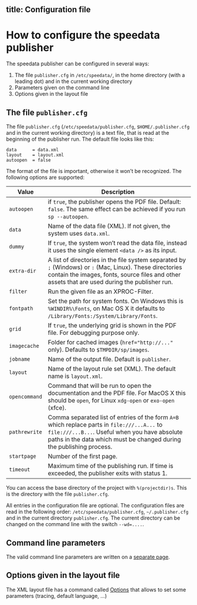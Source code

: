 title: Configuration file
---
How to configure the speedata publisher
=======================================

The speedata publisher can be configured in several ways:

1.  The file `publisher.cfg` in `/etc/speedata/`, in the home directory
    (with a leading dot) and in the current working directory
2.  Parameters given on the command line
3.  Options given in the layout file

The file `publisher.cfg`
------------------------

The file `publisher.cfg` (`/etc/speedata/publisher.cfg`,
`$HOME/.publisher.cfg` and in the current working directory) is a text
file, that is read at the beginning of the publisher run. The default
file looks like this:

    data      = data.xml
    layout    = layout.xml
    autoopen  = false

The format of the file is important, otherwise it won’t be recognized.
The following options are supported:

Value | Description
------|------------
`autoopen` | if `true`, the publisher opens the PDF file. Default: `false`. The  same effect can be achieved if you run `sp --autoopen`.
`data` | Name of the data file (XML). If not given, the system uses `data.xml`.
`dummy` | If `true`, the system won’t read the data file, instead it uses the single element `<data />` as its input.
`extra-dir` | A list of directories in the file system separated by `;` (Windows) or `:` (Mac, Linux). These directories contain the images, fonts, source files and other assets that are used during the publisher run.
`filter` | Run the given file as an XPROC-Filter.
`fontpath` | Set the path for system fonts. On Windows this is `%WINDIR%\Fonts`, on Mac OS X it defaults to `/Library/Fonts:/System/Library/Fonts`.
`grid` | If `true`, the underlying grid is shown in the PDF file. For debugging purpose only.
`imagecache` | Folder for cached images (`href="http://..."` only). Defaults to `$TMPDIR/sp/images`.
`jobname` | Name of the output file. Default is `publisher`.
`layout` | Name of the layout rule set (XML). The default name is `layout.xml`.
`opencommand` | Command that will be run to open the documentation and the PDF file. For MacOS X this should be `open`, for Linux `xdg-open` or `exo-open` (xfce).
`pathrewrite` | Comma separated list of entries of the form `A=B` which replace parts in `file:///...A...` to `file:///...B...`. Useful when you have absolute paths in the data which must be changed during the publishing process.
`startpage` | Number of the first page.
`timeout` | Maximum time of the publishing run. If time is exceeded, the publisher exits with status 1.

You can access the base directory of the project with `%(projectdir)s`.
This is the directory with the file `publisher.cfg`.

All entries in the configuration file are optional. The configuration
files are read in the following order: `/etc/speedata/publisher.cfg`,
`~/.publisher.cfg` and in the current directory `publisher.cfg`. The
current directory can be changed on the command line with the switch
`--wd=....`.

Command line parameters
-----------------------

The valid command line parameters are written on a [separate
page](commandline.html).

Options given in the layout file
--------------------------------

The XML layout file has a command called
[Options](../commands-en/options.html) that allows to set some
parameters (tracing, default language, …)
